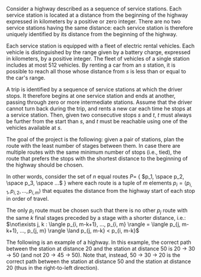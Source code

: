 Consider a highway described as a sequence of service stations. Each service station is located at a distance from the beginning of the highway expressed in kilometers by a positive or zero integer. There are no two service stations having the same distance: each service station is therefore uniquely identified by its distance from the beginning of the highway.

Each service station is equipped with a fleet of electric rental vehicles. Each vehicle is distinguished by the range given by a battery charge, expressed in kilometers, by a positive integer. The fleet of vehicles of a single station includes at most 512 vehicles. By renting a car from an $s$ station, it is possible to reach all those whose distance from $s$ is less than or equal to the car's range.

A trip is identified by a sequence of service stations at which the driver stops. It therefore begins
at one service station and ends at another, passing through zero or more intermediate stations. Assume that the
driver cannot turn back during the trip, and rents a new car each time he stops at
a service station. Then, given two consecutive stops $s$ and $t$, $t$ must always be further from the start
than $s$, and $t$ must be reachable using one of the vehicles available at $s$.

The goal of the project is the following: given a pair of stations, plan the route with the least number of stages between them. In case there are multiple routes with the same minimum number of stops (i.e., tied), the route that prefers the stops with the shortest distance to the beginning of the highway should be chosen.

In other words, consider the set of $n$ equal routes $P =$ \{ $p_1, \space p_2, \space p_3, \space ...$ \} where each route is a tuple of $m$ elements $p_i = \langle p_{i, 1}, p_{i, 2}, ..., p_{i, m} \rangle$ that equates the distance from the highway start of each stop in order of travel.

The only $p_i$ route must be chosen such that there is no other $p_j$ route with the same $k$ final stages preceded by a stage with a shorter distance, i.e.: $\not\exists j, k : \langle p_{i, m-k+1}, ..., p_{i, m} \rangle = \langle p_{j, m-k+1}, ..., p_{j, m} \rangle \land p_{j, m-k} < p_{i, m-k}$

The following is an example of a highway. In this example, the correct path between the station at distance 20 and the station at distance 50 is 20 → 30 → 50 (and not 20 → 45 → 50). Note that, instead, 50 → 30 → 20 is the correct path between the station at distance 50 and the station at distance 20 (thus in the right-to-left direction).
